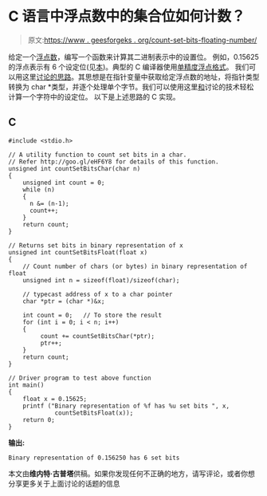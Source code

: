 # C 语言中浮点数中的集合位如何计数？

> 原文:[https://www . geesforgeks . org/count-set-bits-floating-number/](https://www.geeksforgeeks.org/count-set-bits-floating-point-number/)

给定一个[浮点数](http://en.wikipedia.org/wiki/Floating_point)，编写一个函数来计算其二进制表示中的设置位。
例如，0.15625 的浮点表示有 6 个设定位(见[本](http://en.wikipedia.org/wiki/Single_precision#IEEE_754_single-precision_binary_floating-point_format:_binary32))。典型的 C 编译器使用[单精度浮点格式](http://en.wikipedia.org/wiki/Single_precision)。
我们可以用这里[讨论的思路](https://www.geeksforgeeks.org/how-will-you-show-memory-representation-of-c-variables/)。其思想是在指针变量中获取给定浮点数的地址，将指针类型转换为 char *类型，并逐个处理单个字节。我们可以使用这里[和](https://www.geeksforgeeks.org/count-set-bits-in-an-integer/)讨论的技术轻松计算一个字符中的设定位。
以下是上述思路的 C 实现。

## C

```
#include <stdio.h>

// A utility function to count set bits in a char.
// Refer http://goo.gl/eHF6Y8 for details of this function.
unsigned int countSetBitsChar(char n)
{
    unsigned int count = 0;
    while (n)
    {
      n &= (n-1);
      count++;
    }
    return count;
}

// Returns set bits in binary representation of x
unsigned int countSetBitsFloat(float x)
{
    // Count number of chars (or bytes) in binary representation of float
    unsigned int n = sizeof(float)/sizeof(char);

    // typecast address of x to a char pointer
    char *ptr = (char *)&x; 

    int count = 0;   // To store the result
    for (int i = 0; i < n; i++)
    {
         count += countSetBitsChar(*ptr);
         ptr++;
    }
    return count;
}

// Driver program to test above function
int main()
{
    float x = 0.15625;
    printf ("Binary representation of %f has %u set bits ", x,
             countSetBitsFloat(x));
    return 0;
}
```

**输出:**

```
Binary representation of 0.156250 has 6 set bits
```

本文由**维内特·古普塔**供稿。如果你发现任何不正确的地方，请写评论，或者你想分享更多关于上面讨论的话题的信息